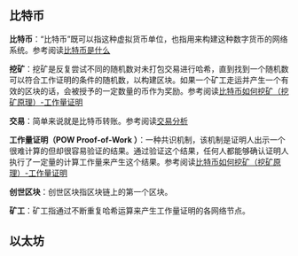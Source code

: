 ## 比特币


**比特币**：“比特币”既可以指这种虚拟货币单位，也指用来构建这种数字货币的网络系统。参考阅读[比特币是什么](http://learnblockchain.cn/2017/10/23/whatisbitcoin)


**挖矿**：挖矿是反复尝试不同的随机数对未打包交易进行哈希，直到找到一个随机数可以符合工作证明的条件的随机数，以构建区块。如果一个矿工走运并产生一个有效的区块的话，会被授予的一定数量的币作为奖励。参考阅读[比特币如何挖矿（挖矿原理）-工作量证明](http://learnblockchain.cn/2017/11/04/bitcoin-pow/)

**交易**：简单来说就是比特币转账。参考阅读[交易分析](http://learnblockchain.cn/2017/11/10/bitcoin-script/)

**工作量证明（POW Proof-of-Work ）**：一种共识机制，该机制是证明人出示一个很难计算的但却很容易验证的结果。通过验证这个结果，任何人都能够确认证明人执行了一定量的计算工作量来产生这个结果。参考阅读[比特币如何挖矿（挖矿原理）-工作量证明](http://learnblockchain.cn/2017/11/04/bitcoin-pow/)

**创世区块**：创世区块指区块链上的第一个区块。

**矿工**：矿工指通过不断重复哈希运算来产生工作量证明的各网络节点。

## 以太坊

